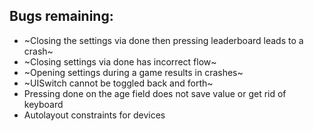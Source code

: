 Bugs remaining:
------

- ~Closing the settings via done then pressing leaderboard leads to a crash~
- ~Closing settings via done has incorrect flow~
- ~Opening settings during a game results in crashes~
- ~UISwitch cannot be toggled back and forth~
- Pressing done on the age field does not save value or get rid of keyboard
- Autolayout constraints for devices
